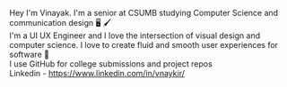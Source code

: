 Hey I'm Vinayak. I'm a senior at CSUMB studying Computer Science and communication design :desktop_computer: :paintbrush:  
I'm a UI UX Engineer and I love the intersection of visual design and computer science. I love to create fluid and smooth user experiences for software :iphone:  
I use GitHub for college submissions and project repos  <br>
Linkedin - https://www.linkedin.com/in/vnaykir/


<!---
VnaykDev/VnaykDev is a ✨ special ✨ repository because its `README.md` (this file) appears on your GitHub profile.
You can click the Preview link to take a look at your changes.
--->
